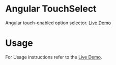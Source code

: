 # Angular TouchSelect
Angular touch-enabled option selector. [Live Demo](http://kzf.github.io/AngularTouchSelect)

# Usage
For Usage instructions refer to the [Live Demo](http://kzf.github.io/AngularTouchSelect).
